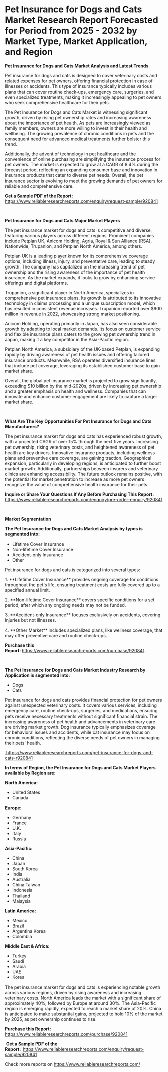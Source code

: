 <p><h1>Pet Insurance for Dogs and Cats Market Research Report Forecasted for Period from 2025 -  2032 by Market Type, Market Application, and Region</h1></p><p><strong>Pet Insurance for Dogs and Cats Market Analysis and Latest Trends</strong></p>
<p><p>Pet insurance for dogs and cats is designed to cover veterinary costs and related expenses for pet owners, offering financial protection in case of illnesses or accidents. This type of insurance typically includes various plans that can cover routine check-ups, emergency care, surgeries, and even specialized treatments, making it increasingly appealing to pet owners who seek comprehensive healthcare for their pets.</p><p>The Pet Insurance for Dogs and Cats Market is witnessing significant growth, driven by rising pet ownership rates and increasing awareness about the importance of pet health. As pets are increasingly viewed as family members, owners are more willing to invest in their health and wellbeing. The growing prevalence of chronic conditions in pets and the consequent need for advanced medical treatments further bolster this trend.</p><p>Additionally, the advent of technology in pet healthcare and the convenience of online purchasing are simplifying the insurance process for pet owners. The market is expected to grow at a CAGR of 8.4% during the forecast period, reflecting an expanding consumer base and innovation in insurance products that cater to diverse pet needs. Overall, the pet insurance sector is evolving to meet the growing demands of pet owners for reliable and comprehensive care.</p></p>
<p><strong>Get a Sample PDF of the Report:&nbsp;</strong> <a href="https://www.reliableresearchreports.com/enquiry/request-sample/920841?utm_campaign=3265&utm_medium=2&utm_source=Github&utm_content=ia&utm_term=06032025&utm_id=pet-insurance-for-dogs-and-cats">https://www.reliableresearchreports.com/enquiry/request-sample/920841</a></p>
<p>&nbsp;</p>
<p><strong>Pet Insurance for Dogs and Cats Major Market Players</strong></p>
<p><p>The pet insurance market for dogs and cats is competitive and diverse, featuring various players across different regions. Prominent companies include Petplan UK, Anicom Holding, Agria, Royal & Sun Alliance (RSA), Nationwide, Trupanion, and Petplan North America, among others. </p><p>Petplan UK is a leading player known for its comprehensive coverage options, including illness, injury, and preventative care, leading to steady growth. The company has capitalized on the increasing trend of pet ownership and the rising awareness of the importance of pet health insurance. As the market expands, it looks to grow by enhancing service offerings and digital platforms.</p><p>Trupanion, a significant player in North America, specializes in comprehensive pet insurance plans. Its growth is attributed to its innovative technology in claims processing and a unique subscription model, which has resulted in consistent revenue increases. Trupanion reported over $900 million in revenue in 2022, showcasing strong market positioning.</p><p>Anicom Holding, operating primarily in Japan, has also seen considerable growth by adapting to local market demands. Its focus on customer service and flexible insurance plans caters to the growing pet ownership trend in Japan, making it a key competitor in the Asia-Pacific region. </p><p>Petplan North America, a subsidiary of the UK-based Petplan, is expanding rapidly by driving awareness of pet health issues and offering tailored insurance products. Meanwhile, RSA operates diversified insurance lines that include pet coverage, leveraging its established customer base to gain market share.</p><p>Overall, the global pet insurance market is projected to grow significantly, exceeding $10 billion by the mid-2020s, driven by increasing pet ownership and a greater emphasis on health and wellness. Companies that can innovate and enhance customer engagement are likely to capture a larger market share.</p></p>
<p>&nbsp;</p>
<p><strong>What Are The Key Opportunities For Pet Insurance for Dogs and Cats Manufacturers?</strong></p>
<p><p>The pet insurance market for dogs and cats has experienced robust growth, with a projected CAGR of over 15% through the next five years. Increasing pet ownership, rising veterinary costs, and heightened awareness of pet health are key drivers. Innovative insurance products, including wellness plans and preventive care coverage, are gaining traction. Geographical expansion, particularly in developing regions, is anticipated to further boost market growth. Additionally, partnerships between insurers and veterinary clinics are enhancing accessibility. The future outlook remains positive, with the potential for market penetration to increase as more pet owners recognize the value of comprehensive health insurance for their pets.</p></p>
<p><strong>Inquire or Share Your Questions If Any Before Purchasing This Report:</strong> <a href="https://www.reliableresearchreports.com/enquiry/pre-order-enquiry/920841?utm_campaign=3265&utm_medium=2&utm_source=Github&utm_content=ia&utm_term=06032025&utm_id=pet-insurance-for-dogs-and-cats">https://www.reliableresearchreports.com/enquiry/pre-order-enquiry/920841</a></p>
<p>&nbsp;</p>
<p><strong>Market Segmentation</strong></p>
<p><strong>The Pet Insurance for Dogs and Cats Market Analysis by types is segmented into:</strong></p>
<p><ul><li>Lifetime Cover Insurance</li><li>Non-lifetime Cover Insurance</li><li>Accident-only Insurance</li><li>Other</li></ul></p>
<p><p>Pet insurance for dogs and cats is categorized into several types: </p><p>1. **Lifetime Cover Insurance** provides ongoing coverage for conditions throughout the pet's life, ensuring treatment costs are fully covered up to a specified annual limit.</p><p>2. **Non-lifetime Cover Insurance** covers specific conditions for a set period, after which any ongoing needs may not be funded.</p><p>3. **Accident-only Insurance** focuses exclusively on accidents, covering injuries but not illnesses.</p><p>4. **Other Market** includes specialized plans, like wellness coverage, that may offer preventive care and routine check-ups.</p></p>
<p><strong>Purchase this Report:&nbsp;</strong><a href="https://www.reliableresearchreports.com/purchase/920841?utm_campaign=3265&utm_medium=2&utm_source=Github&utm_content=ia&utm_term=06032025&utm_id=pet-insurance-for-dogs-and-cats">https://www.reliableresearchreports.com/purchase/920841</a></p>
<p>&nbsp;</p>
<p><strong>The Pet Insurance for Dogs and Cats Market Industry Research by Application is segmented into:</strong></p>
<p><ul><li>Dogs</li><li>Cats</li></ul></p>
<p><p>Pet insurance for dogs and cats provides financial protection for pet owners against unexpected veterinary costs. It covers various services, including emergency care, routine check-ups, surgeries, and medications, ensuring pets receive necessary treatments without significant financial strain. The increasing awareness of pet health and advancements in veterinary care are driving market growth. Dog insurance typically emphasizes coverage for behavioral issues and accidents, while cat insurance may focus on chronic conditions, reflecting the diverse needs of pet owners in managing their pets' health.</p></p>
<p><a href="https://www.reliableresearchreports.com/pet-insurance-for-dogs-and-cats-r920841?utm_campaign=3265&utm_medium=2&utm_source=Github&utm_content=ia&utm_term=06032025&utm_id=pet-insurance-for-dogs-and-cats">&nbsp;https://www.reliableresearchreports.com/pet-insurance-for-dogs-and-cats-r920841</a></p>
<p><strong>In terms of Region, the Pet Insurance for Dogs and Cats Market Players available by Region are:</strong></p>
<p>
    <p> <strong> North America: </strong>
        <ul>
            <li>United States</li>
            <li>Canada</li>
        </ul>
        </p> 
    <p> <strong> Europe: </strong>
        <ul>
            <li>Germany</li>
            <li>France</li>
            <li>U.K.</li>
            <li>Italy</li>
            <li>Russia</li>
        </ul>
        </p> 
    <p> <strong> Asia-Pacific: </strong>
        <ul>
            <li>China</li>
            <li>Japan</li>
            <li>South Korea</li>
            <li>India</li>
            <li>Australia</li>
            <li>China Taiwan</li>
            <li>Indonesia</li>
            <li>Thailand</li>
            <li>Malaysia</li>
        </ul>
        </p> 
    <p> <strong> Latin America: </strong>
        <ul>
            <li>Mexico</li>
            <li>Brazil</li>
            <li>Argentina Korea</li>
            <li>Colombia</li>
        </ul>
        </p> 
    <p> <strong> Middle East & Africa: </strong>
        <ul>
            <li>Turkey</li>
            <li>Saudi</li>
            <li>Arabia</li>
            <li>UAE</li>
            <li>Korea</li>
        </ul>
    </p>
    </p>
<p><p>The pet insurance market for dogs and cats is experiencing notable growth across various regions, driven by rising awareness and increasing veterinary costs. North America leads the market with a significant share of approximately 40%, followed by Europe at around 30%. The Asia-Pacific region is emerging rapidly, expected to reach a market share of 20%. China is anticipated to make substantial gains, projected to hold 10% of the market by 2025, as pet ownership continues to rise.</p></p>
<p><strong>Purchase this Report: </strong><a href="https://www.reliableresearchreports.com/purchase/920841?utm_campaign=3265&utm_medium=2&utm_source=Github&utm_content=ia&utm_term=06032025&utm_id=pet-insurance-for-dogs-and-cats">https://www.reliableresearchreports.com/purchase/920841</a></p>
<p>&nbsp;<strong>Get a Sample PDF of the Report:&nbsp;&nbsp;</strong><a href="https://www.reliableresearchreports.com/enquiry/request-sample/920841?utm_campaign=3265&utm_medium=2&utm_source=Github&utm_content=ia&utm_term=06032025&utm_id=pet-insurance-for-dogs-and-cats">https://www.reliableresearchreports.com/enquiry/request-sample/920841</a></p>
<p><strong></strong></p>
<p>Check more reports on <a href="https://www.reliableresearchreports.com/?utm_campaign=3265&utm_medium=2&utm_source=Github&utm_content=ia&utm_term=06032025&utm_id=pet-insurance-for-dogs-and-cats">https://www.reliableresearchreports.com/</a></p>